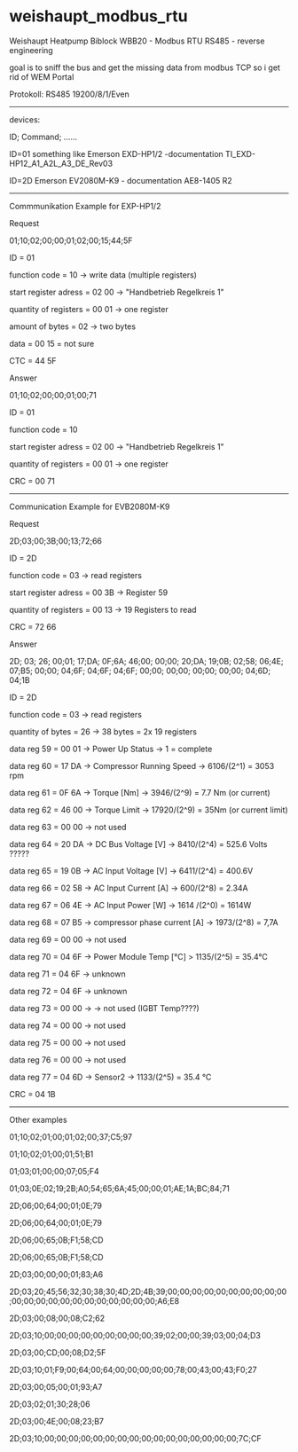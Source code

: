 # weishaupt_modbus_rtu
Weishaupt Heatpump Biblock WBB20 - Modbus RTU RS485 - reverse engineering

goal is to sniff the bus and get the missing data from modbus TCP so i get rid of WEM Portal

Protokoll:
RS485 19200/8/1/Even

--------------------------------------

devices:

ID; Command; ......

ID=01 something like Emerson EXD-HP1/2 -documentation TI_EXD-HP12_A1_A2L_A3_DE_Rev03

ID=2D Emerson EV2080M-K9 - documentation AE8-1405 R2

--------------------------------------
Commmunikation Example for EXP-HP1/2

Request

01;10;02;00;00;01;02;00;15;44;5F

ID = 01

function code = 10 -> write data (multiple registers)

start register adress = 02 00 -> "Handbetrieb Regelkreis 1"

quantity of registers = 00 01 -> one register

amount of bytes = 02 -> two bytes

data = 00 15 = not sure

CTC = 44 5F

Answer

01;10;02;00;00;01;00;71

ID = 01

function code = 10 

start register adress = 02 00 -> "Handbetrieb Regelkreis 1"

quantity of registers = 00 01 -> one register

CRC = 00 71

--------------------------------------

Communication Example for EVB2080M-K9

Request

2D;03;00;3B;00;13;72;66

ID = 2D

function code = 03 -> read registers

start register adress = 00 3B -> Register 59

quantity of registers = 00 13 -> 19 Registers to read

CRC = 72 66


Answer

2D; 03; 26; 00;01; 17;DA; 0F;6A; 46;00; 00;00; 20;DA; 19;0B; 02;58; 06;4E; 07;B5; 00;00; 04;6F; 04;6F; 04;6F; 00;00; 00;00; 00;00; 00;00; 04;6D; 04;1B

ID = 2D

function code = 03 -> read registers

quantity of bytes = 26 -> 38 bytes = 2x 19 registers

data reg 59 = 00 01 -> Power Up Status -> 1 = complete

data reg 60 = 17 DA -> Compressor Running Speed -> 6106/(2^1) = 3053 rpm

data reg 61 = 0F 6A -> Torque [Nm] -> 3946/(2^9) = 7.7 Nm (or current)

data reg 62 = 46 00 -> Torque Limit -> 17920/(2^9) = 35Nm (or current limit)

data reg 63 = 00 00 -> not used

data reg 64 = 20 DA -> DC Bus Voltage [V] -> 8410/(2^4) = 525.6 Volts ?????

data reg 65 = 19 0B -> AC Input Voltage [V] -> 6411/(2^4) = 400.6V

data reg 66 = 02 58 -> AC Input Current [A] -> 600/(2^8) = 2.34A

data reg 67 = 06 4E -> AC Input Power [W] -> 1614 /(2^0) = 1614W

data reg 68 = 07 B5 -> compressor phase current [A] -> 1973/(2^8) = 7,7A

data reg 69 = 00 00 -> not used

data reg 70 = 04 6F -> Power Module Temp [°C] > 1135/(2^5) = 35.4°C

data reg 71 = 04 6F -> unknown

data reg 72 = 04 6F -> unknown

data reg 73 = 00 00 ->  -> not used (IGBT Temp????)

data reg 74 = 00 00 -> not used

data reg 75 = 00 00 -> not used

data reg 76 = 00 00 -> not used

data reg 77 = 04 6D -> Sensor2 -> 1133/(2^5) = 35.4 °C

CRC = 04 1B


------------------------------ 
Other examples

01;10;02;01;00;01;02;00;37;C5;97

01;10;02;01;00;01;51;B1


01;03;01;00;00;07;05;F4

01;03;0E;02;19;2B;A0;54;65;6A;45;00;00;01;AE;1A;BC;84;71


2D;06;00;64;00;01;0E;79

2D;06;00;64;00;01;0E;79


2D;06;00;65;0B;F1;58;CD

2D;06;00;65;0B;F1;58;CD


2D;03;00;00;00;01;83;A6

2D;03;20;45;56;32;30;38;30;4D;2D;4B;39;00;00;00;00;00;00;00;00;00;00;00;00;00;00;00;00;00;00;00;00;00;00;A6;E8


2D;03;00;08;00;08;C2;62

2D;03;10;00;00;00;00;00;00;00;00;00;39;02;00;00;39;03;00;04;D3


2D;03;00;CD;00;08;D2;5F

2D;03;10;01;F9;00;64;00;64;00;00;00;00;00;78;00;43;00;43;F0;27


2D;03;00;05;00;01;93;A7

2D;03;02;01;30;28;06


2D;03;00;4E;00;08;23;B7

2D;03;10;00;00;00;00;00;00;00;00;00;00;00;00;00;00;00;00;7C;CF
